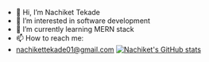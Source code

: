 - 👋 Hi, I’m Nachiket Tekade
- 👀 I’m interested in software development
- 🌱 I’m currently learning MERN stack
- 📫 How to reach me:
- nachikettekade01@gmail.com
[![Nachiket's GitHub stats](https://github-readme-stats.vercel.app/api?username=nachiket01)](https://github.com/nachiket01/github-readme-stats)


<!---
nachiket01/nachiket01 is a ✨ special ✨ repository because its `README.md` (this file) appears on your GitHub profile.
You can click the Preview link to take a look at your changes.
--->
